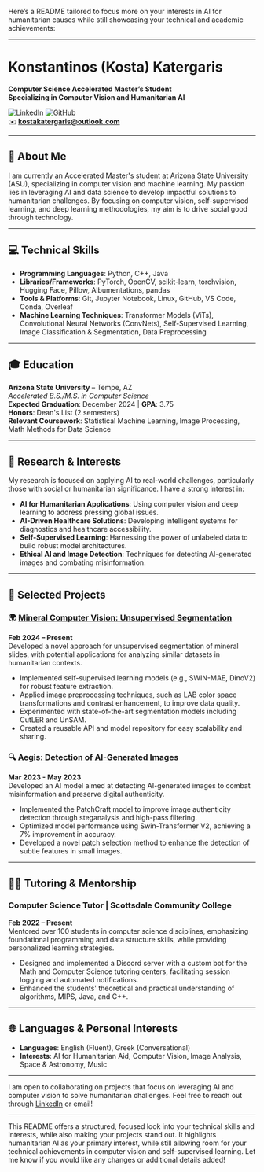 Here’s a README tailored to focus more on your interests in AI for humanitarian causes while still showcasing your technical and academic achievements:

---

# Konstantinos (Kosta) Katergaris

**Computer Science Accelerated Master’s Student**  
**Specializing in Computer Vision and Humanitarian AI**

[![LinkedIn](https://img.shields.io/badge/-LinkedIn-blue?style=flat&logo=linkedin&logoColor=white)](https://www.linkedin.com/in/kostakat) [![GitHub](https://img.shields.io/badge/-GitHub-black?style=flat&logo=github&logoColor=white)](https://github.com/KostaKat)  
✉️ **kostakatergaris@outlook.com** 

---

## 📖 **About Me**

I am currently an Accelerated Master's student at Arizona State University (ASU), specializing in computer vision and machine learning. My passion lies in leveraging AI and data science to develop impactful solutions to humanitarian challenges. By focusing on computer vision, self-supervised learning, and deep learning methodologies, my aim is to drive social good through technology.

---

## 💻 **Technical Skills**

- **Programming Languages**: Python, C++, Java
- **Libraries/Frameworks**: PyTorch, OpenCV, scikit-learn, torchvision, Hugging Face, Pillow, Albumentations, pandas
- **Tools & Platforms**: Git, Jupyter Notebook, Linux, GitHub, VS Code, Conda, Overleaf
- **Machine Learning Techniques**: Transformer Models (ViTs), Convolutional Neural Networks (ConvNets), Self-Supervised Learning, Image Classification & Segmentation, Data Preprocessing

---

## 🎓 **Education**

**Arizona State University** – Tempe, AZ  
*Accelerated B.S./M.S. in Computer Science*  
**Expected Graduation**: December 2024 | **GPA**: 3.75  
**Honors**: Dean's List (2 semesters)  
**Relevant Coursework**: Statistical Machine Learning, Image Processing, Math Methods for Data Science

---

## 🔬 **Research & Interests**

My research is focused on applying AI to real-world challenges, particularly those with social or humanitarian significance. I have a strong interest in:

- **AI for Humanitarian Applications**: Using computer vision and deep learning to address pressing global issues.
- **AI-Driven Healthcare Solutions**: Developing intelligent systems for diagnostics and healthcare accessibility.
- **Self-Supervised Learning**: Harnessing the power of unlabeled data to build robust model architectures.
- **Ethical AI and Image Detection**: Techniques for detecting AI-generated images and combating misinformation.

---

## 📂 **Selected Projects**

### 🌍 **[Mineral Computer Vision: Unsupervised Segmentation](https://github.com/KostaKat/Mineral-CV-Segmentation)**  
**Feb 2024 – Present**  
Developed a novel approach for unsupervised segmentation of mineral slides, with potential applications for analyzing similar datasets in humanitarian contexts.

- Implemented self-supervised learning models (e.g., SWIN-MAE, DinoV2) for robust feature extraction.
- Applied image preprocessing techniques, such as LAB color space transformations and contrast enhancement, to improve data quality.
- Experimented with state-of-the-art segmentation models including CutLER and UnSAM.
- Created a reusable API and model repository for easy scalability and sharing.

### 🔍 **[Aegis: Detection of AI-Generated Images](https://github.com/KostaKat/Aegis)**  
**Mar 2023 - May 2023**  
Developed an AI model aimed at detecting AI-generated images to combat misinformation and preserve digital authenticity.

- Implemented the PatchCraft model to improve image authenticity detection through steganalysis and high-pass filtering.
- Optimized model performance using Swin-Transformer V2, achieving a 7% improvement in accuracy.
- Developed a novel patch selection method to enhance the detection of subtle features in small images.

---

## 🧑‍🏫 **Tutoring & Mentorship**

### **Computer Science Tutor | Scottsdale Community College**  
**Feb 2022 – Present**  
Mentored over 100 students in computer science disciplines, emphasizing foundational programming and data structure skills, while providing personalized learning strategies.

- Designed and implemented a Discord server with a custom bot for the Math and Computer Science tutoring centers, facilitating session logging and automated notifications.
- Enhanced the students' theoretical and practical understanding of algorithms, MIPS, Java, and C++.

---

## 🌐 **Languages & Personal Interests**

- **Languages**: English (Fluent), Greek (Conversational)
- **Interests**: AI for Humanitarian Aid, Computer Vision, Image Analysis, Space & Astronomy, Music

---

I am open to collaborating on projects that focus on leveraging AI and computer vision to solve humanitarian challenges. Feel free to reach out through [LinkedIn](https://www.linkedin.com/in/kostakat) or email!

---

This README offers a structured, focused look into your technical skills and interests, while also making your projects stand out. It highlights humanitarian AI as your primary interest, while still allowing room for your technical achievements in computer vision and self-supervised learning. Let me know if you would like any changes or additional details added!
